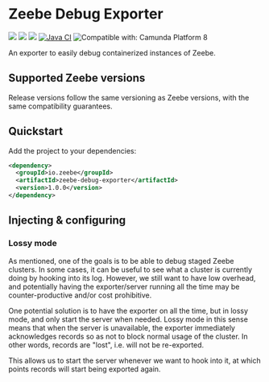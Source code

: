 # Zeebe Debug Exporter

[![](https://img.shields.io/badge/Community%20Extension-An%20open%20source%20community%20maintained%20project-FF4700)](https://github.com/camunda-community-hub/community)
[![](https://img.shields.io/badge/Lifecycle-Proof%20of%20Concept-blueviolet)](https://github.com/Camunda-Community-Hub/community/blob/main/extension-lifecycle.md#proof-of-concept-)
[![](https://img.shields.io/github/v/release/zeebe-io/zeebe-debug-exporter?sort=semver)](https://github.com/zeebe-io/zeebe-protocol-immutables/releases/latest)
[![Java CI](https://github.com/camunda-community-hub/zeebe-debug-exporter/actions/workflows/ci.yml/badge.svg)](https://github.com/camunda-community-hub/zeebe-debug-exporter/actions/workflows/ci.yml)
![Compatible with: Camunda Platform 8](https://img.shields.io/badge/Compatible%20with-Camunda%20Platform%208-0072Ce)

An exporter to easily debug containerized instances of Zeebe.

## Supported Zeebe versions

Release versions follow the same versioning as Zeebe versions, with the same compatibility
guarantees.

## Quickstart

Add the project to your dependencies:

```xml
<dependency>
  <groupId>io.zeebe</groupId>
  <artifactId>zeebe-debug-exporter</artifactId>
  <version>1.0.0</version>
</dependency>
```

## Injecting & configuring

### Lossy mode

As mentioned, one of the goals is to be able to debug staged Zeebe clusters. In some cases, it can
be useful to see what a cluster is currently doing by hooking into its log. However, we still want
to have low overhead, and potentially having the exporter/server running all the time may be
counter-productive and/or cost prohibitive.

One potential solution is to have the exporter on all the time, but in lossy mode, and only start
the server when needed. Lossy mode in this sense means that when the server is unavailable, the
exporter immediately acknowledges records so as not to block normal usage of the cluster. In other
words, records are "lost", i.e. will not be re-exported.

This allows us to start the server whenever we want to hook into it, at which points records will
start being exported again.
